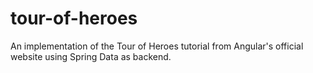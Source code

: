 # tour-of-heroes
An implementation of the Tour of Heroes tutorial from Angular's official website using Spring Data as backend.
